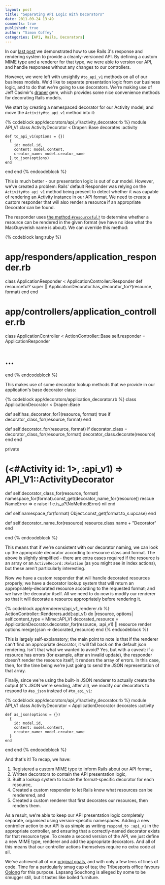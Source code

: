 ```yaml
---
layout: post
title: "Separating API Logic With Decorators"
date: 2011-09-24 13:49
comments: true
published: true
author: "Simon Coffey"
categories: [API, Rails, Decorators]
---
```


In our [last post](/blog/2011/09/24/versioning-the-tribesports-api) we demonstrated how to use Rails 3's response and rendering system to provide a cleanly-versioned API. By defining a custom MIME type and a renderer for that type, we were able to version our API, and handle responses without any changes to our controllers.

However, we were left with unsightly `#to_api_v1` methods on all of our business models. We'd like to separate presentation logic from our business logic, and to do that we're going to use decorators. We're making use of Jeff Casimir's [draper](https://github.com/jcasimir/draper) gem, which provides some nice convenience methods for decorating Rails models.

We start by creating a namespaced decorator for our Activity model, and move the `Activity#to_api_v1` method into it:

{% codeblock app/decorators/api_v1/activity_decorator.rb %}
module API_V1
  class ActivityDecorator < Draper::Base
    decorates :activity

    def to_api_v1(options = {})
      {
        id: model.id,
        content: model.content,
        creator_name: model.creator_name
      }.to_json(options)
    end
  end
end
{% endcodeblock %}

This is much better - our presentation logic is out of our model. However, we've created a problem: Rails' default Responder was relying on the `Activity#to_api_v1` method being present to detect whether it was capable of rendering an Activity instance in our API format. We need to create a custom responder that will also render a resource if an appropriate Decorator can be found.

The responder uses [the method `#resourceful?`](https://github.com/rails/rails/blob/v3.0.10/actionpack/lib/action_controller/metal/responder.rb#L173) to determine whether a resource can be rendered in the given format (we have no idea what the MacGuyverish name is about). We can override this method:

{% codeblock lang:ruby %}
# app/responders/application_responder.rb
class ApplicationResponder < ApplicationController::Responder
  def resourceful?
    super || ApplicationDecorator.has_decorator_for?(resource, format)
  end
end

# app/controllers/application_controller.rb
class ApplicationController < ActionController::Base
  self.responder = ApplicationResponder
  # ...
end
{% endcodeblock %}

This makes use of some decorator lookup methods that we provide in our application's base decorator class:

{% codeblock app/decorators/application_decorator.rb %}
class ApplicationDecorator < Draper::Base

  def self.has_decorator_for?(resource, format)
    true if decorator_class_for(resource, format)
  end

  def self.decorator_for(resource, format)
    if decorator_class = decorator_class_for(resource_format)
      decorator_class.decorate(resource)
    end
  end

  private

  # (<#Activity id: 1>, :api_v1) => API_V1::ActivityDecorator
  def self.decorator_class_for(resource, format)
    namespace_for(format).const_get(decorator_name_for(resource))
  rescue NameError => e
    raise if e.is_a?(NoMethodError)
    nil
  end

  def self.namespace_for(format)
    Object.const_get(format.to_s.upcase)
  end

  def self.decorator_name_for(resource)
    resource.class.name + "Decorator"
  end

end
{% endcodeblock %}

This means that if we're consistent with our decorator naming, we can look up the appropriate decorator according to resource class and format. The above is slightly simplified - there are extra cases required if the resource is an array or an `ActiveRecord::Relation` (as you might see in index actions), but these aren't particularly interesting.

Now we have a custom responder that will handle decorated resources properly; we have a decorator lookup system that will return an appropriately-decorated resource according to the requested format; and we have the decorator itself. All we need to do now is modify our renderer so that it will decorate a resource appropriately before rendering it.

{% codeblock app/renderers/api_v1_renderer.rb %}
ActionController::Renderers.add(:api_v1) do |resource, options|
  self.content_type = Mime::API_V1
  decorated_resource = ApplicationDecorator.decorator_for(resource, :api_v1) || resource
  render options.merge(:json => decorated_resource)
end
{% endcodeblock %}

This is largely self-explanatory; the main point to note is that if the renderer can't find an appropriate decorator, it will fall back on the default json rendering. Isn't that what we wanted to avoid? Yes, but with a caveat: if a resource has errors (for example, after an invalid update), the responder doesn't render the resource itself; it renders the array of errors. In this case, then, for the time being we're just going to send the JSON representation of that array.

Finally, since we're using the built-in JSON renderer to actually create the output (it's JSON we're sending, after all), we modify our decorators to respond to `#as_json` instead of `#to_api_v1`:

{% codeblock app/decorators/api_v1/activity_decorator.rb %}
module API_V1
  class ActivityDecorator < ApplicationDecorator
    decorates :activity

    def as_json(options = {})
      {
        id: model.id,
        content: model.content,
        creator_name: model.creator_name
      }
    end
  end
end
{% endcodeblock %}

And that's it! To recap, we have:

1. Registered a custom MIME type to inform Rails about our API format,
2. Written decorators to contain the API presentation logic,
3. Built a lookup system to locate the format-specific decorator for each resource,
4. Created a custom responder to let Rails know what resources can be renderered, and
5. Created a custom renderer that first decorates our resources, then renders them.

As a result, we're able to keep our API presentation logic completely separate, organised using version-specific namespaces. Adding a new controller action to our API is as simple as writing `respond_to :api_v1` in the appropriate controller, and ensuring that a correctly-named decorator exists for that resource type. To create a second version of the API, we just define a new MIME type, renderer and add the appropriate decorators. And all of this means that our controller actions themselves require no extra code at all.

We've achieved all of our [original goals](/blog/2011/09/24/versioning-the-tribesports-api), and with only a few tens of lines of code. Time for a particularly smug cup of tea; the Tribesports office favours [Oolong](http://en.wikipedia.org/wiki/Oolong_%28rabbit%29) for this purpose. Lapsang Souchong is alleged by some to be smugger still, but it tastes like boiled furniture.
